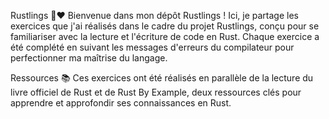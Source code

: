 Rustlings 🦀❤️
Bienvenue dans mon dépôt Rustlings ! Ici, je partage les exercices que j'ai réalisés dans le cadre du projet Rustlings, conçu pour se familiariser avec la lecture et l'écriture de code en Rust. Chaque exercice a été complété en suivant les messages d'erreurs du compilateur pour perfectionner ma maîtrise du langage.

Ressources 📚️
Ces exercices ont été réalisés en parallèle de la lecture du livre officiel de Rust et de Rust By Example, deux ressources clés pour apprendre et approfondir ses connaissances en Rust.
